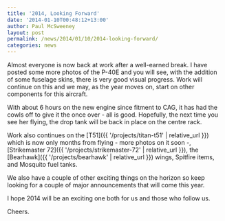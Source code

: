 ```yaml
---
title: '2014, Looking Forward'
date: '2014-01-10T00:48:12+13:00'
author: Paul McSweeney
layout: post
permalink: /news/2014/01/10/2014-looking-forward/
categories: news
---
```


Almost everyone is now back at work after a well-earned break. I have posted some more photos of the P-40E and you will see, with the addition of some fuselage skins, there is very good visual progress. Work will continue on this and we may, as the year moves on, start on other components for this aircraft.

With about 6 hours on the new engine since fitment to CAG, it has had the cowls off to give it the once over - all is good. Hopefully, the next time you see her flying, the drop tank will be back in place on the centre rack.

Work also continues on the [T51]({{ '/projects/titan-t51' | relative_url }}) which is now only months from flying - more photos on it soon -, [Strikemaster 72]({{ '/projects/strikemaster-72' | relative_url }}), the [Bearhawk]({{ '/projects/bearhawk' | relative_url }}) wings, Spitfire items, and Mosquito fuel tanks.

We also have a couple of other exciting things on the horizon so keep looking for a couple of major announcements that will come this year.

I hope 2014 will be an exciting one both for us and those who follow us.

Cheers.
